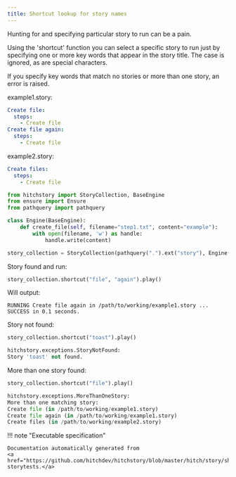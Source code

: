 ```yaml
---
title: Shortcut lookup for story names
---
```




Hunting for and specifying particular story to run can be a pain.

Using the 'shortcut' function you can select a specific story
to run just by specifying one or more key words that appear in
the story title. The case is ignored, as are special characters.

If you specify key words that match no stories or more than one
story, an error is raised.






example1.story:

```yaml
Create file:
  steps:
    - Create file
Create file again:
  steps:
    - Create file

```


example2.story:

```yaml
Create files:
  steps:
    - Create file

```








```python
from hitchstory import StoryCollection, BaseEngine
from ensure import Ensure
from pathquery import pathquery

class Engine(BaseEngine):
    def create_file(self, filename="step1.txt", content="example"):
        with open(filename, 'w') as handle:
            handle.write(content)

story_collection = StoryCollection(pathquery(".").ext("story"), Engine())

```




Story found and run:




```python
story_collection.shortcut("file", "again").play()

```

Will output:
```
RUNNING Create file again in /path/to/working/example1.story ... SUCCESS in 0.1 seconds.
```






Story not found:




```python
story_collection.shortcut("toast").play()
```


```python
hitchstory.exceptions.StoryNotFound:
Story 'toast' not found.
```






More than one story found:




```python
story_collection.shortcut("file").play()
```


```python
hitchstory.exceptions.MoreThanOneStory:
More than one matching story:
Create file (in /path/to/working/example1.story)
Create file again (in /path/to/working/example1.story)
Create files (in /path/to/working/example2.story)
```











!!! note "Executable specification"

    Documentation automatically generated from 
    <a href="https://github.com/hitchdev/hitchstory/blob/master/hitch/story/shortcut.story">shortcut.story
    storytests.</a>

